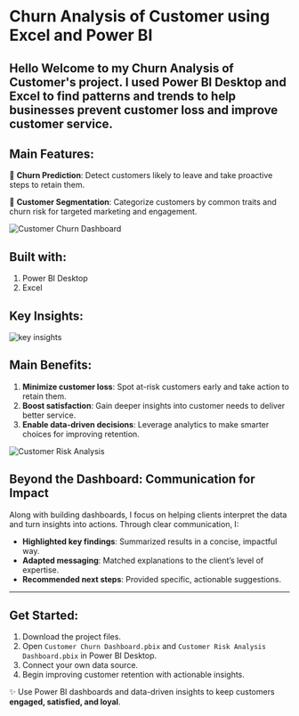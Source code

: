 # **Churn Analysis of Customer using Excel and Power BI**

## Hello Welcome to my Churn Analysis of Customer's project. I used Power BI Desktop and Excel to find patterns and trends to help businesses prevent customer loss and improve customer service.

## **Main Features:**
📌 **Churn Prediction**: Detect customers likely to leave and take proactive steps to retain them.  

📌 **Customer Segmentation**: Categorize customers by common traits and churn risk for targeted marketing and engagement.  

![Customer Churn Dashboard](https://github.com/DataVizExpert-Sham/Predictive-Customer-Analytics-in-Power-BI/assets/151017676/e91b9651-b26e-4ca0-af99-feb91311f5dd)

## **Built with:**
1. Power BI Desktop
2. Excel

## Key Insights:
![key insights](https://github.com/DataVizExpert-Sham/Predictive-Customer-Analytics-in-Power-BI/assets/151017676/af60d484-23ad-4c03-ad5a-fc9af7ea0af4)


## **Main Benefits:**
1. **Minimize customer loss**: Spot at-risk customers early and take action to retain them.  
2. **Boost satisfaction**: Gain deeper insights into customer needs to deliver better service.  
3. **Enable data-driven decisions**: Leverage analytics to make smarter choices for improving retention.  

![Customer Risk Analysis](https://github.com/DataVizExpert-Sham/Predictive-Customer-Analytics-in-Power-BI/assets/151017676/17438de8-0003-488f-8c98-5e2e918bd4b7)

## **Beyond the Dashboard: Communication for Impact**
Along with building dashboards, I focus on helping clients interpret the data and turn insights into actions. Through clear communication, I:  
- **Highlighted key findings**: Summarized results in a concise, impactful way.  
- **Adapted messaging**: Matched explanations to the client’s level of expertise.  
- **Recommended next steps**: Provided specific, actionable suggestions.  

---

## **Get Started:**
1. Download the project files.  
2. Open `Customer Churn Dashboard.pbix` and `Customer Risk Analysis Dashboard.pbix` in Power BI Desktop.  
3. Connect your own data source.  
4. Begin improving customer retention with actionable insights.  

✨ Use Power BI dashboards and data-driven insights to keep customers **engaged, satisfied, and loyal**.  

